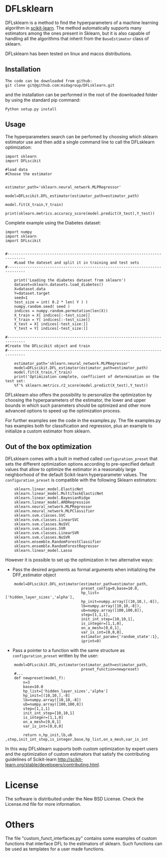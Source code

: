 # DFLsklearn

DFLsklearn is a method to find the hyperparameters of a machine learning algorithm in [scikit-learn](http://scikit-learn.org/). 
The method automatically supports many estimators among the ones present in Sklearn, but it is also capable of handling all the algorithms that inherit from the ```BaseEstimator``` class of sklearn.

DFLsklearn has been tested on linux and macos distributions.

## Installation

    The code can be downloaded from github:
    git clone git@github.com:midagroup/DFLsklearn.git

and the installation can be performed in the root of the downloaded folder by using the standard pip command:

    Python setup.py install

## Usage

The hyperparameters search can be perfomed by choosing which sklearn estimator use and then add a single command line to call the DFLsklearn optimization:
```
import sklearn
import DFLscikit 

#load data
#Choose the estimator


estimator_path='sklearn.neural_network.MLPRegressor'

model=DFLscikit.DFL_estimator(estimator_path=estimator_path)

model.fit(X_train,Y_train)

print(sklearn.metrics.accuracy_score(model.predict(X_test),Y_test))
```

Complete example using the Diabetes dataset:
```
import numpy
import sklearn
import DFLscikit 


#------------------------------------------------------------------------------
    #Load the dateset and split it in training and test sets
#------------------------------------------------------------------------------
    
    print('Loading the diabetes dataset from sklearn')
    dataset=sklearn.datasets.load_diabetes()        
    X=dataset.data
    Y=dataset.target        
    seed=1
    test_size = int( 0.2 * len( Y ) )
    numpy.random.seed( seed )
    indices = numpy.random.permutation(len(X))
    X_train = X[ indices[:-test_size]]
    Y_train = Y[ indices[:-test_size]]
    X_test = X[ indices[-test_size:]]
    Y_test = Y[ indices[-test_size:]]

#------------------------------------------------------------------------------
#Create the DFLscikit object and train
#------------------------------------------------------------------------------ 
    
    estimator_path='sklearn.neural_network.MLPRegressor'
    model=DFLscikit.DFL_estimator(estimator_path=estimator_path)
    model.fit(X_train,Y_train)
    print('Optimization complete, coefficient of determination on the test set: 
    %f'% sklearn.metrics.r2_score(model.predict(X_test),Y_test))
```            
DFLsklearn also offers the possibility to personalize the optimization by choosing the hyperparameters of the estimator, the lower and upper bounds in which such parameters should be optimized and other more advanced options to speed up the optimization process.

For further examples see  the code in the examples.py. 
The file examples.py has examples both for classification and regression, plus an example to initialize a custom estimator from sklearn.

## Out of the box optimization
DFLsklearn comes with a built in method called ```configuration_preset``` that sets the different optimization options  according to pre-specified default values that allow to optimize the estimator in a reasonably large neighborhood of the default Scikit-learn hyperparameter values. The ```configuration_preset``` is compatible with the following Sklearn estimators:
```
    sklearn.linear_model.ElasticNet
    sklearn.linear_model.MultiTaskElasticNet
    sklearn.linear_model.BayesianRidge
    sklearn.linear_model.ARDRegression
    sklearn.neural_network.MLPRegressor
    sklearn.neural_network.MLPClassifier
    sklearn.svm.classes.SVC
    sklearn.svm.classes.LinearSVC
    sklearn.svm.classes.NuSVC
    sklearn.svm.classes.SVR
    sklearn.svm.classes.LinearSVR
    sklearn.svm.classes.NuSVR
    sklearn.ensemble.RandomForestClassifier
    sklearn.ensemble.RandomForestRegressor
    sklearn.linear_model.Lasso
```
However it is possible to set up the optimization in two alternative ways:
- Pass the desired arguments as formal arguments when initializing the DFF_estimator object
```
    model=DFLscikit.DFL_estimator(estimator_path=estimator_path,
                                  preset_config=0,base=10.0,
                                  hp_list=['hidden_layer_sizes','alpha'], 
                                  hp_init=numpy.array([(10,10,),-8]), 
                                  lb=numpy.array([10,10,-8]), 
                                  ub=numpy.array([100,100,8]), 
                                  step=[1,1,1], 
                                  init_int_step=[10,10,1],
                                  is_integer=[1,1,0],
                                  on_a_mesh=[0,0,1],
                                  var_is_int=[0,0,0],
                                  estimator_param={'random_state':1},
                                  iprint=0)    
```

- Pass a pointer to a function with the same structure as ```configuration_preset```  written by the user:
```
    model=DFLscikit.DFL_estimator(estimator_path=estimator_path,
                                  preset_function=newpreset)
    #...
    def newpreset(model_f):
        n=3
        base=10.0
        hp_list=['hidden_layer_sizes','alpha']
        hp_init=[(10,10,),-8]
        lb=numpy.array([10,10,-8])
        ub=numpy.array([100,100,8]) 
        step=[1,1,1]
        init_int_step=[10,10,1]
        is_integer=[1,1,0]
        on_a_mesh=[0,0,1]
        var_is_int=[0,0,0]

        return n,hp_init,lb,ub ,step,init_int_step,is_integer,base,hp_list,on_a_mesh,var_is_int

```
In this way DFLsklearn supports both custom optimization by expert users and the optimization of custom estimators that satisfy the contributing guidelines of Scikit-learn http://scikit-learn.org/stable/developers/contributing.html.

# License
The software is distribuited under the New BSD License. Check the License.md file for more information.

# Others
The file "custom_funct_interfaces.py" contains some examples of custom functions that interface DFL to the estimators of sklearn. Such functions can be used as templates for a user made functions.
